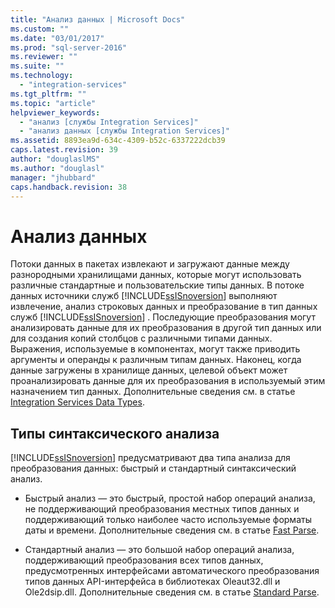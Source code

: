 ```yaml
---
title: "Анализ данных | Microsoft Docs"
ms.custom: ""
ms.date: "03/01/2017"
ms.prod: "sql-server-2016"
ms.reviewer: ""
ms.suite: ""
ms.technology: 
  - "integration-services"
ms.tgt_pltfrm: ""
ms.topic: "article"
helpviewer_keywords: 
  - "анализ [службы Integration Services]"
  - "анализ данных [службы Integration Services]"
ms.assetid: 8893ea9d-634c-4309-b52c-6337222dcb39
caps.latest.revision: 39
author: "douglaslMS"
ms.author: "douglasl"
manager: "jhubbard"
caps.handback.revision: 38
---
```

# Анализ данных
  Потоки данных в пакетах извлекают и загружают данные между разнородными хранилищами данных, которые могут использовать различные стандартные и пользовательские типы данных. В потоке данных источники служб [!INCLUDE[ssISnoversion](../../includes/ssisnoversion-md.md)] выполняют извлечение, анализ строковых данных и преобразование в тип данных служб [!INCLUDE[ssISnoversion](../../includes/ssisnoversion-md.md)] . Последующие преобразования могут анализировать данные для их преобразования в другой тип данных или для создания копий столбцов с различными типами данных. Выражения, используемые в компонентах, могут также приводить аргументы и операнды к различным типам данных. Наконец, когда данные загружены в хранилище данных, целевой объект может проанализировать данные для их преобразования в используемый этим назначением тип данных. Дополнительные сведения см. в статье [Integration Services Data Types](../../integration-services/data-flow/integration-services-data-types.md).  
  
## Типы синтаксического анализа  
 [!INCLUDE[ssISnoversion](../../includes/ssisnoversion-md.md)] предусматривают два типа анализа для преобразования данных: быстрый и стандартный синтаксический анализ.  
  
-   Быстрый анализ — это быстрый, простой набор операций анализа, не поддерживающий преобразования местных типов данных и поддерживающий только наиболее часто используемые форматы даты и времени. Дополнительные сведения см. в статье [Fast Parse](../Topic/Fast%20Parse.md).  
  
-   Стандартный анализ — это большой набор операций анализа, поддерживающий преобразования всех типов данных, предусмотренных интерфейсами автоматического преобразования типов данных API-интерфейса в библиотеках Oleaut32.dll и Ole2dsip.dll. Дополнительные сведения см. в статье [Standard Parse](../Topic/Standard%20Parse.md).  
  
  